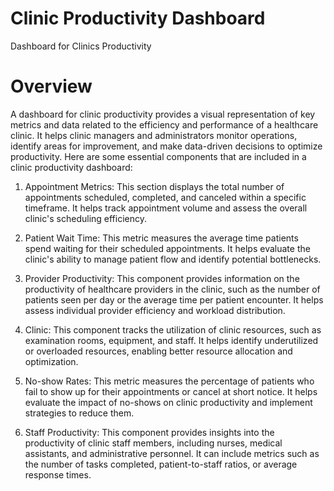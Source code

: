 # Clinic Productivity Dashboard
Dashboard for Clinics Productivity

# Overview
A dashboard for clinic productivity provides a visual representation of key metrics and data related to the efficiency and performance of a healthcare clinic. It helps clinic managers and administrators monitor operations, identify areas for improvement, and make data-driven decisions to optimize productivity. Here are some essential components that are included in a clinic productivity dashboard:

1. Appointment Metrics: This section displays the total number of appointments scheduled, completed, and canceled within a specific timeframe. It helps track appointment volume and assess the overall clinic's scheduling efficiency.

2. Patient Wait Time: This metric measures the average time patients spend waiting for their scheduled appointments. It helps evaluate the clinic's ability to manage patient flow and identify potential bottlenecks.

3. Provider Productivity: This component provides information on the productivity of healthcare providers in the clinic, such as the number of patients seen per day or the average time per patient encounter. It helps assess individual provider efficiency and workload distribution.

4. Clinic: This component tracks the utilization of clinic resources, such as examination rooms, equipment, and staff. It helps identify underutilized or overloaded resources, enabling better resource allocation and optimization.

5. No-show  Rates: This metric measures the percentage of patients who fail to show up for their appointments or cancel at short notice. It helps evaluate the impact of no-shows on clinic productivity and implement strategies to reduce them.

6. Staff Productivity: This component provides insights into the productivity of clinic staff members, including nurses, medical assistants, and administrative personnel. It can include metrics such as the number of tasks completed, patient-to-staff ratios, or average response times.

